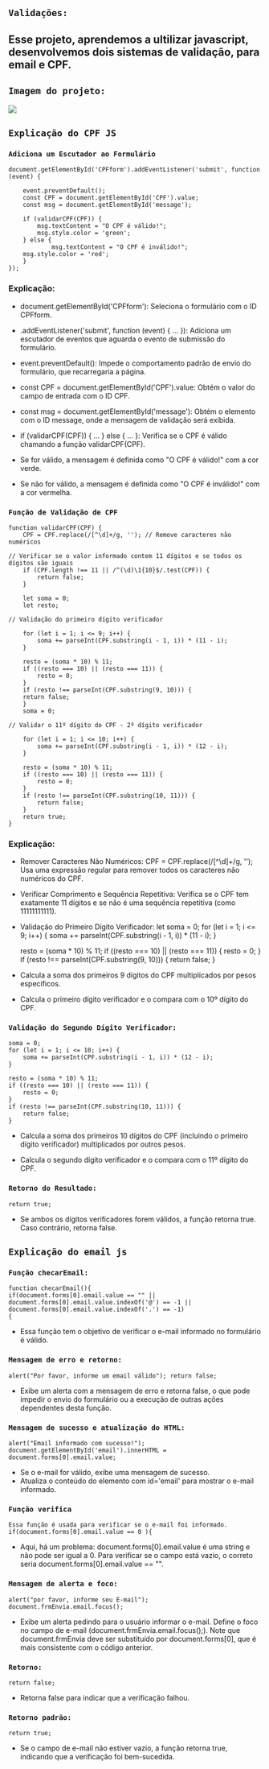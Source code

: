 ## ``Validações:``

 ## Esse projeto, aprendemos a ultilizar javascript, desenvolvemos dois sistemas de validação, para email e CPF.

 ## ``Imagem do projeto:``
![](CPF.jpeg)

## ``Explicação do CPF JS``
 
### ``Adiciona um Escutador ao Formulário``

 
    document.getElementById('CPFform').addEventListener('submit', function (event) {
 
        event.preventDefault();
        const CPF = document.getElementById('CPF').value;
        const msg = document.getElementById('message');
 
        if (validarCPF(CPF)) {
            msg.textContent = "O CPF é válido!";
            msg.style.color = 'green';
        } else {
                msg.textContent = "O CPF é inválido!";
        msg.style.color = 'red';
        }
    });
 
### Explicação:
 
* document.getElementById('CPFform'): Seleciona o formulário com o ID CPFform.
 
* .addEventListener('submit', function (event) { ... }): Adiciona um escutador de eventos que aguarda o evento de submissão do formulário.
 
* event.preventDefault(): Impede o comportamento padrão de envio do formulário, que recarregaria a página.
 
* const CPF = document.getElementById('CPF').value: Obtém o valor do campo de entrada com o ID CPF.
 
* const msg = document.getElementById('message'): Obtém o elemento com o ID message, onde a mensagem de validação será exibida.
 
* if (validarCPF(CPF)) { ... } else { ... }: Verifica se o CPF é válido chamando a função validarCPF(CPF).
 
* Se for válido, a mensagem é definida como "O CPF é válido!" com a cor verde.
 
* Se não for válido, a mensagem é definida como "O CPF é inválido!" com a cor vermelha.
 
### ``Função de Validação de CPF``
 
 
    function validarCPF(CPF) {
        CPF = CPF.replace(/[^\d]+/g, ''); // Remove caracteres não numéricos
 
    // Verificar se o valor informado contem 11 dígitos e se todos os dígitos são iguais
        if (CPF.length !== 11 || /^(\d)\1{10}$/.test(CPF)) {
            return false;
        }
 
        let soma = 0;
        let resto;
 
    // Validação do primeiro dígito verificador
 
        for (let i = 1; i <= 9; i++) {
            soma += parseInt(CPF.substring(i - 1, i)) * (11 - i);
        }
 
        resto = (soma * 10) % 11;
        if ((resto === 10) || (resto === 11)) {
            resto = 0;
        }
        if (resto !== parseInt(CPF.substring(9, 10))) {
        return false;
        }
        soma = 0;
 
    // Validar o 11º dígito do CPF - 2º dígito verificador
 
        for (let i = 1; i <= 10; i++) {
            soma += parseInt(CPF.substring(i - 1, i)) * (12 - i);
        }
 
        resto = (soma * 10) % 11;
        if ((resto === 10) || (resto === 11)) {
            resto = 0;
        }
        if (resto !== parseInt(CPF.substring(10, 11))) {
            return false;
        }
        return true;
    }
 
### Explicação:
 
* Remover Caracteres Não Numéricos:
CPF = CPF.replace(/[^\d]+/g, '');
Usa uma expressão regular para remover todos os caracteres não numéricos do CPF.
 
* Verificar Comprimento e Sequência Repetitiva:
Verifica se o CPF tem exatamente 11 dígitos e se não é uma sequência repetitiva (como 11111111111).
 
* Validação do Primeiro Dígito Verificador:
    let soma = 0;
    for (let i = 1; i <= 9; i++) {
        soma += parseInt(CPF.substring(i - 1, i)) * (11 - i);
    }
 
    resto = (soma * 10) % 11;
    if ((resto === 10) || (resto === 11)) {
        resto = 0;
    }
    if (resto !== parseInt(CPF.substring(9, 10))) {
        return false;
    }
 
* Calcula a soma dos primeiros 9 dígitos do CPF multiplicados por pesos específicos.
 
* Calcula o primeiro dígito verificador e o compara com o 10º dígito do CPF.
 
### ``Validação do Segundo Dígito Verificador:``
 
    soma = 0;
    for (let i = 1; i <= 10; i++) {
        soma += parseInt(CPF.substring(i - 1, i)) * (12 - i);
    }
 
    resto = (soma * 10) % 11;
    if ((resto === 10) || (resto === 11)) {
        resto = 0;
    }
    if (resto !== parseInt(CPF.substring(10, 11))) {
        return false;
    }
 
* Calcula a soma dos primeiros 10 dígitos do CPF (incluindo o primeiro dígito verificador) multiplicados por outros pesos.
 
* Calcula o segundo dígito verificador e o compara com o 11º dígito do CPF.
 
### ``Retorno do Resultado:``
   
    return true;
 
* Se ambos os dígitos verificadores forem válidos, a função retorna true. Caso contrário, retorna false.
 

 
## ``Explicação do email js``
 
### ``Função checarEmail:``
 
    function checarEmail(){
    if(document.forms[0].email.value == "" || document.forms[0].email.value.indexOf('@') == -1 || document.forms[0].email.value.indexOf('.') == -1)
    {
 
* Essa função tem o objetivo de verificar o e-mail informado no formulário é válido.
 
### ``Mensagem de erro e retorno:``
 
    alert("Por favor, informe um email válido"); return false;
 
* Exibe um alerta com a mensagem de erro e retorna false, o que pode impedir o envio do formulário ou a execução de outras ações dependentes desta função.
 
### ``Mensagem de sucesso e atualização do HTML:``
 
    alert("Email informado com sucesso!");
    document.getElementById('email').innerHTML = document.forms[0].email.value;
 
* Se o e-mail for válido, exibe uma mensagem de sucesso.
* Atualiza o conteúdo do elemento com id='email' para mostrar o e-mail informado.
 
### ``Função verifica``
 
    Essa função é usada para verificar se o e-mail foi informado.
    if(document.forms[0].email.value == 0 ){
 
* Aqui, há um problema: document.forms[0].email.value é uma string e não pode ser igual a 0. Para verificar se o campo está vazio, o correto seria document.forms[0].email.value == "".
 
### ``Mensagem de alerta e foco:``
 
    alert("por favor, informe seu E-mail");
    document.frmEnvia.email.focus();
 
* Exibe um alerta pedindo para o usuário informar o e-mail.
Define o foco no campo de e-mail (document.frmEnvia.email.focus();). Note que document.frmEnvia deve ser substituído por document.forms[0], que é mais consistente com o código anterior.
 
### ``Retorno:``
    return false;
* Retorna false para indicar que a verificação falhou.
 
### ``Retorno padrão:``
 
    return true;
* Se o campo de e-mail não estiver vazio, a função retorna true, indicando que a verificação foi bem-sucedida.












  










  

